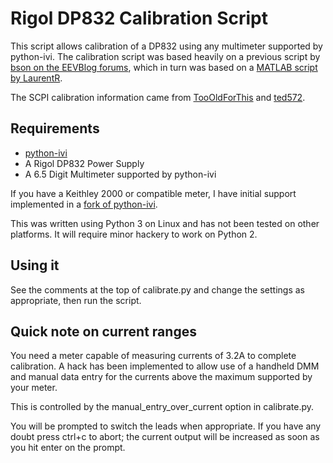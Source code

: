 # Rigol DP832 Calibration Script

This script allows calibration of a DP832 using any multimeter supported by python-ivi. The calibration script was based heavily on a previous script by [bson on the EEVBlog forums](http://www.eevblog.com/forum/testgear/rigol-dp832-firmware-updates-and-bug-list/msg650855/#msg650855), which in turn was based on a [MATLAB script by LaurentR](http://www.eevblog.com/forum/testgear/rigol-dp832-firmware-updates-and-bug-list/msg587350/#msg587350).

The SCPI calibration information came from [TooOldForThis](http://www.eevblog.com/forum/testgear/rigol-dp832-firmware-updates-and-bug-list/msg556101/#msg556101) and [ted572](http://www.eevblog.com/forum/testgear/rigol-dp832-firmware-updates-and-bug-list/msg558318/#msg558318).

## Requirements

* [python-ivi](https://github.com/python-ivi/python-ivi)
* A Rigol DP832 Power Supply
* A 6.5 Digit Multimeter supported by python-ivi

If you have a Keithley 2000 or compatible meter, I have initial support implemented in a [fork of python-ivi](https://github.com/stupid-beard/python-ivi/tree/feature/keithley2000).

This was written using Python 3 on Linux and has not been tested on other platforms. It will require minor hackery to work on Python 2.

## Using it

See the comments at the top of calibrate.py and change the settings as appropriate, then run the script.

## Quick note on current ranges

You need a meter capable of measuring currents of 3.2A to complete calibration. A hack has been implemented to allow use of a handheld DMM and manual data entry for the currents above the maximum supported by your meter.

This is controlled by the manual_entry_over_current option in calibrate.py.

You will be prompted to switch the leads when appropriate. If you have any doubt press ctrl+c to abort; the current output will be increased as soon as you hit enter on the prompt.
